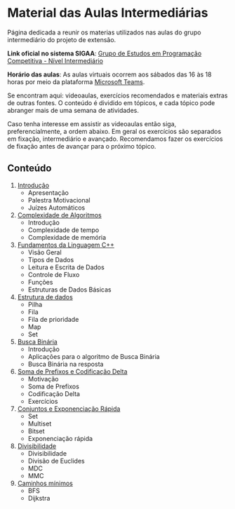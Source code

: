 Material das Aulas Intermediárias
====================================

Página dedicada a reunir os materias utilizados nas aulas do grupo intermediário do projeto de extensão.

**Link oficial no sistema SIGAA**: [Grupo de Estudos em Programação Competitiva - Nível Intermediário](https://sig.unb.br/sigaa/link/public/extensao/visualizacaoAcaoExtensao/1957)

**Horário das aulas**: As aulas virtuais ocorrem aos sábados das 16 às 18 horas por meio da plataforma [Microsoft Teams](https://www.microsoft.com/pt-br/microsoft-teams/log-in).

Se encontram aqui: videoaulas, exercícios recomendados e materiais extras de outras fontes. O conteúdo é dividido em tópicos, e cada tópico pode abranger mais de uma semana de atividades.

Caso tenha interesse em assistir as videoaulas então siga, preferencialmente, a ordem abaixo. Em geral os exercícios são separados em fixação, intermediário e avançado. Recomendamos fazer os exercícios de fixação antes de avançar para o próximo tópico.

## Conteúdo
1. [Introdução](introducao/README.md)
   - Apresentação
   - Palestra Motivacional
   - Juízes Automáticos
2. [Complexidade de Algoritmos](complexidade/README.md)
   - Introdução
   - Complexidade de tempo
   - Complexidade de memória
3. [Fundamentos da Linguagem C++](fundamentos-c++/README.md)
   - Visão Geral
   - Tipos de Dados
   - Leitura e Escrita de Dados
   - Controle de Fluxo
   - Funções
   - Estruturas de Dados Básicas
4. [Estrutura de dados](estrutura-dados/README.md)
   - Pilha
   - Fila
   - Fila de prioridade
   - Map
   - Set
5. [Busca Binária](busca-binaria/README.md)
   - Introdução
   - Aplicações para o algoritmo de Busca Binária
   - Busca Binária na resposta
6. [Soma de Prefixos e Codificação Delta](psum-delta/README.md)
   - Motivação
   - Soma de Prefixos
   - Codificação Delta
   - Exercícios
7. [Conjuntos e Exponenciação Rápida](conjuntos-e-fexp/README.md)
   - Set
   - Multiset
   - Bitset
   - Exponenciação rápida
8. [Divisibilidade](divisibilidade/README.md)
   - Divisibilidade
   - Divisão de Euclides
   - MDC
   - MMC
9. [Caminhos mínimos](dijkstra/README.md)
   - BFS
   - Dijkstra